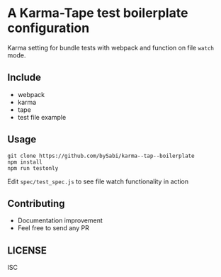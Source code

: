 # A Karma-Tape test boilerplate configuration
Karma setting for bundle tests with webpack and function on file `watch` mode.

## Include
  * webpack
  * karma
  * tape
  * test file example

## Usage

```
git clone https://github.com/bySabi/karma--tap--boilerplate
npm install
npm run testonly

```
Edit `spec/test_spec.js` to see file watch functionality in action


## Contributing
* Documentation improvement
* Feel free to send any PR

## LICENSE
ISC
